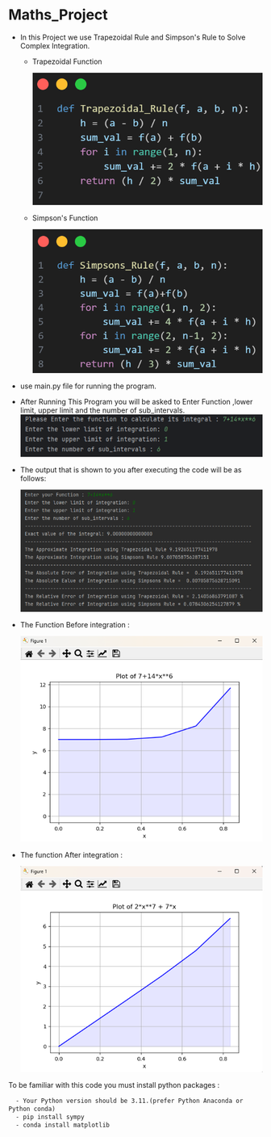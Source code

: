 # Maths_Project
-  In this Project we use Trapezoidal Rule and Simpson's Rule to Solve Complex Integration.
    - Trapezoidal Function
      
      ![](https://github.com/ahmdeltoky03/Maths_Project/blob/main/images/trapezoidal.png)
      
    - Simpson's Function
  
      ![](https://github.com/ahmdeltoky03/Maths_Project/blob/main/images/simpson's.png)
      
- use main.py file  for running the program.
- After Running This Program you will be asked to Enter Function ,lower  limit, upper limit and the number of sub_intervals.
  ![](https://github.com/ahmdeltoky03/Maths_Project/blob/main/images/data.png)

- The output that is shown to you  after executing the code will be as follows:

  ![](https://github.com/ahmdeltoky03/Maths_Project/blob/main/images/output.png)


- The Function Before integration :

  ![](https://github.com/ahmdeltoky03/Maths_Project/blob/main/images/func_before.png)
- The function After integration :

  ![](https://github.com/ahmdeltoky03/Maths_Project/blob/main/images/func_after.png)



To be familiar with this code you must install python packages :
 
      - Your Python version should be 3.11.(prefer Python Anaconda or Python conda)
      - pip install sympy
      - conda install matplotlib
